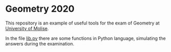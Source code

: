 # Geometry 2020

This repository is an example of useful tools for the exam of Geometry at [University of Molise](https://www2.dipmedicina.unimol.it/ingegneria-medica/).

In the file [lib.py](code/lib.py) there are some functions in Python language, simulating the answers during the examination. 
